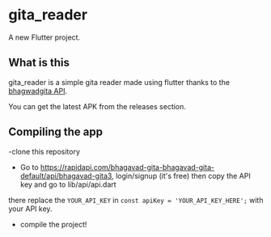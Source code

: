 # gita_reader

A new Flutter project.

## What is this

gita_reader is a simple gita reader made using flutter thanks to the [bhagwadgita API](https://rapidapi.com/bhagavad-gita-bhagavad-gita-default/api/bhagavad-gita3).

You can get the latest APK from the releases section.

## Compiling the app

-clone this repository

- Go to https://rapidapi.com/bhagavad-gita-bhagavad-gita-default/api/bhagavad-gita3, login/signup (it's free) then copy the API key and go to lib/api/api.dart

there replace the `YOUR_API_KEY` in `const apiKey = 'YOUR_API_KEY_HERE';` with your API key.

- compile the project!